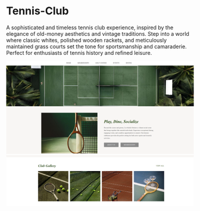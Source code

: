 ﻿# Tennis-Club

A sophisticated and timeless tennis club experience, inspired by the elegance of old-money aesthetics and vintage traditions. Step into a world where classic whites, polished wooden rackets, and meticulously maintained grass courts set the tone for sportsmanship and camaraderie. Perfect for enthusiasts of tennis history and refined leisure.

![img alt](https://github.com/itscloudys/Tennis-Club/blob/main/Screenshot%202025-01-07%20121718.png?raw=true)
![img alt](https://github.com/itscloudys/Tennis-Club/blob/main/Screenshot%202025-01-07%20121740.png?raw=true)
